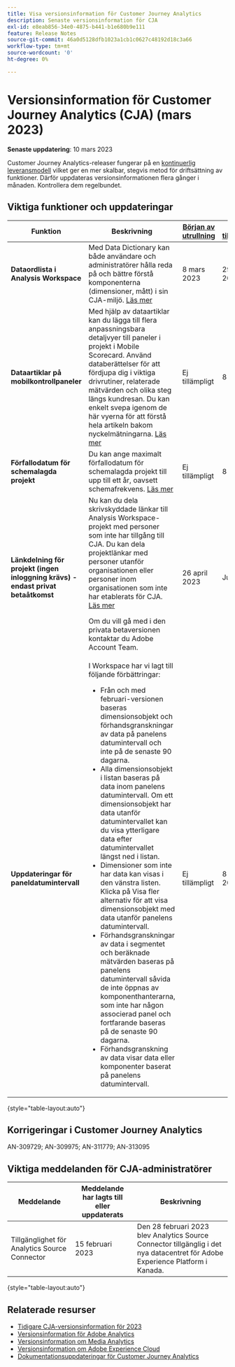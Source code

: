 ```yaml
---
title: Visa versionsinformation för Customer Journey Analytics
description: Senaste versionsinformation för CJA
exl-id: e8eab856-34e0-4875-b441-b1e680b9e111
feature: Release Notes
source-git-commit: 46a0d5128dfb1023a1cb1c0627c48192d18c3a66
workflow-type: tm+mt
source-wordcount: '0'
ht-degree: 0%

---
```


# Versionsinformation för Customer Journey Analytics (CJA) (mars 2023)

**Senaste uppdatering**: 10 mars 2023

Customer Journey Analytics-releaser fungerar på en [kontinuerlig leveransmodell](releases.md) vilket ger en mer skalbar, stegvis metod för driftsättning av funktioner. Därför uppdateras versionsinformationen flera gånger i månaden. Kontrollera dem regelbundet.

## Viktiga funktioner och uppdateringar

| Funktion | Beskrivning | [Början av utrullning](/help/release-notes/releases.md) | [Allmän tillgänglighet](/help/release-notes/releases.md) |
| ----------- | ---------- | ----- | --- |
| **Dataordlista i Analysis Workspace** | Med Data Dictionary kan både användare och administratörer hålla reda på och bättre förstå komponenterna (dimensioner, mått) i sin CJA-miljö. [Läs mer](/help/components/data-dictionary/data-dictionary-overview.md) | 8 mars 2023 | 29 mars 2023 |
| **Dataartiklar på mobilkontrollpaneler** | Med hjälp av dataartiklar kan du lägga till flera anpassningsbara detaljvyer till paneler i projekt i Mobile Scorecard. Använd databerättelser för att fördjupa dig i viktiga drivrutiner, relaterade mätvärden och olika steg längs kundresan. Du kan enkelt svepa igenom de här vyerna för att förstå hela artikeln bakom nyckelmätningarna. [Läs mer](/help/mobile-app/create-scorecard.md#create-data-story) | Ej tillämpligt | 8 mars 2023 |
| **Förfallodatum för schemalagda projekt** | Du kan ange maximalt förfallodatum för schemalagda projekt till upp till ett år, oavsett schemafrekvens. [Läs mer](/help/analysis-workspace/curate-share/t-schedule-report.md) | Ej tillämpligt | 8 mars 2023 |
| **Länkdelning för projekt (ingen inloggning krävs) - endast privat betaåtkomst** | Nu kan du dela skrivskyddade länkar till Analysis Workspace-projekt med personer som inte har tillgång till CJA. Du kan dela projektlänkar med personer utanför organisationen eller personer inom organisationen som inte har etablerats för CJA. [Läs mer](/help/analysis-workspace/curate-share/share-projects.md)<p>Om du vill gå med i den privata betaversionen kontaktar du Adobe Account Team. | 26 april 2023 | Juni 2023 |
| **Uppdateringar för paneldatumintervall** | I Workspace har vi lagt till följande förbättringar:<ul><li>Från och med februari-versionen baseras dimensionsobjekt och förhandsgranskningar av data på panelens datumintervall och inte på de senaste 90 dagarna. </li><li>Alla dimensionsobjekt i listan baseras på data inom panelens datumintervall. Om ett dimensionsobjekt har data utanför datumintervallet kan du visa ytterligare data efter datumintervallet längst ned i listan.</li><li>Dimensioner som inte har data kan visas i den vänstra listen. Klicka på Visa fler alternativ för att visa dimensionsobjekt med data utanför panelens datumintervall.</li><li>Förhandsgranskningar av data i segmentet och beräknade mätvärden baseras på panelens datumintervall såvida de inte öppnas av komponenthanterarna, som inte har någon associerad panel och fortfarande baseras på de senaste 90 dagarna.</li><li>Förhandsgranskning av data visar data eller komponenter baserat på panelens datumintervall.</li></ul> | Ej tillämpligt | 8 februari 2023 |

{style="table-layout:auto"}

## Korrigeringar i Customer Journey Analytics

AN-309729; AN-309975; AN-311779; AN-313095

## Viktiga meddelanden för CJA-administratörer

| Meddelande | Meddelande har lagts till eller uppdaterats | Beskrivning |
| --- | --- | --- |
| Tillgänglighet för Analytics Source Connector | 15 februari 2023 | Den 28 februari 2023 blev Analytics Source Connector tillgänglig i det nya datacentret för Adobe Experience Platform i Kanada. |

{style="table-layout:auto"}

## Relaterade resurser

* [Tidigare CJA-versionsinformation för 2023](/help/release-notes/2023.md)
* [Versionsinformation för Adobe Analytics](https://experienceleague.adobe.com/docs/analytics/release-notes/latest.html?lang=en)
* [Versionsinformation om Media Analytics](https://experienceleague.adobe.com/docs/media-analytics/using/additional-resources/release-notes.html)
* [Versionsinformation om Adobe Experience Cloud](https://experienceleague.adobe.com/docs/release-notes/experience-cloud/current.html?lang=sv)
* [Dokumentationsuppdateringar för Customer Journey Analytics](/help/release-notes/doc-changes.md)
